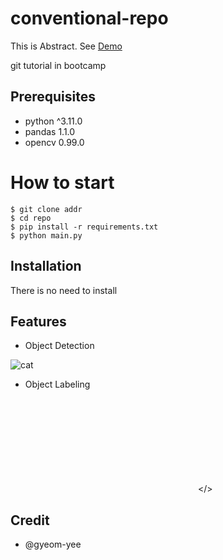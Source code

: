 # conventional-repo

This is Abstract. See [Demo](https://www.google.com)

git tutorial in bootcamp

## Prerequisites

- python ^3.11.0
- pandas 1.1.0
- opencv 0.99.0

# How to start

```shell
$ git clone addr
$ cd repo
$ pip install -r requirements.txt
$ python main.py
```

## Installation

There is no need to install

## Features

- Object Detection

![cat](https://media.tenor.com/BwArbEoCbncAAAAd/happy-dance-cat.gif)

- Object Labeling

<embed src></>

## Credit

- @gyeom-yee
